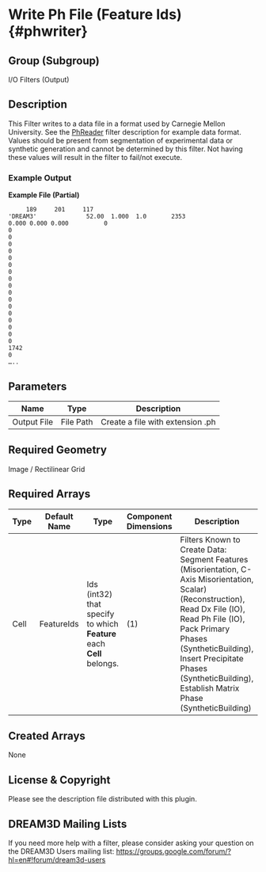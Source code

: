 Write Ph File (Feature Ids) {#phwriter}
======

## Group (Subgroup) ##
I/O Filters (Output)


## Description ##
This Filter writes to a data file in a format used by Carnegie Mellon University.  See the [PhReader](PhReader.html "") filter description for example data format. Values should be present from segmentation of experimental data or synthetic generation and cannot be determined by this filter. Not having these values will result in the filter to fail/not execute. 

### Example Output ###
**Example File (Partial)**

         189     201     117
    'DREAM3'              52.00  1.000  1.0       2353
    0.000 0.000 0.000          0        
    0
    0
    0
    0
    0
    0
    0
    0
    0
    0
    0
    0
    0
    0
    0
    0
    0
    1742
    0
    …..

## Parameters ##
| Name | Type | Description |
|------|------|------|
| Output File | File Path | Create a file with extension .ph |

## Required Geometry ##
Image / Rectilinear Grid

## Required Arrays ##
| Type | Default Name | Type | Component Dimensions | Description |
|------|--------------|-------------|---------|-----|
| Cell | FeatureIds | Ids (int32) that specify to which **Feature** each **Cell** belongs. | (1) | Filters Known to Create Data: Segment Features (Misorientation, C-Axis Misorientation, Scalar) (Reconstruction), Read Dx File (IO), Read Ph File (IO), Pack Primary Phases (SyntheticBuilding), Insert Precipitate Phases (SyntheticBuilding), Establish Matrix Phase (SyntheticBuilding)

## Created Arrays ##
None

## License & Copyright ##

Please see the description file distributed with this plugin.

## DREAM3D Mailing Lists ##

If you need more help with a filter, please consider asking your question on the DREAM3D Users mailing list:
https://groups.google.com/forum/?hl=en#!forum/dream3d-users


